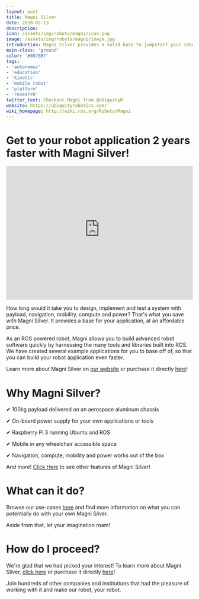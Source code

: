 ```yaml
---
layout: post
title: Magni Silver
date: 2020-02-13
description:
icon: /assets/img/robots/magni/icon.png
image: /assets/img/robots/magni/image.jpg
introduction: Magni Silver provides a solid base to jumpstart your robotics application. With a payload over 100kg, at an affordable price, Magni Silver is a powerful and capable mobile base.
main-class: 'ground'
color: '#007BB7'
tags:
- 'autonomus'
- 'education'
- 'kinetic'
- 'mobile robot'
- 'platform'
- 'research'
twitter_text: Checkout Magni from @UbiquityR
website: https://ubiquityrobotics.com/
wiki_homepage: http://wiki.ros.org/Robots/Magni
---
```

# Get to your robot application 2 years faster with Magni Silver!

<iframe width="100%" height="360" src="https://www.youtube-nocookie.com/embed/SPWtbo25dm8?rel=0" frameborder="0" allowfullscreen></iframe>

How long would it take you to design, implement and test a system with payload, navigation, mobility, compute and power? That's what you save with Magni Silver. It provides a base for your application, at an affordable price.

As an ROS powered robot, Magni allows you to build advanced robot software quickly by harnessing the many tools and libraries built into ROS. We have created several example applications for you to base off of, so that you can build your robot application even faster.

Learn more about Magni Silver on [our website](https://ubiquityrobotics.com) or purchase it directly [here](https://store.ubiquityrobotics.com)! 


# Why Magni Silver?

✔︎ 100kg payload delivered on an aerospace aluminum chassis

✔︎ On-board power supply for your own applications or tools

✔︎ Raspberry Pi 3 running Ubuntu and ROS

✔︎ Mobile in any wheelchair accessible space

✔︎ Navigation, compute, mobility and power works out of the box

And more! [Click Here](https://www.ubiquityrobotics.com/products/) to see other features of Magni Silver!

# What can it do?

Browse our use-cases [here](https://www.ubiquityrobotics.com/case-studies/) and find more information on what you can potentially do with your own Magni Silver. 

Aside from that, let your imagination roam!

# How do I proceed? 

We're glad that we had picked your interest! 
To learn more about Magni Silver, [click here](https://ubiquityrobotics.com) or purchase it directly [here](https://store.ubiquityrobotics.com)! 

Join hundreds of other companies and institutions that had the pleasure of working with it and make our robot, your robot.
